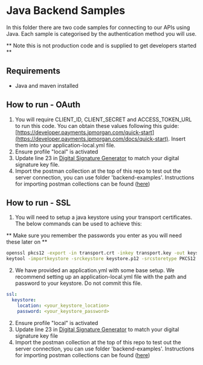 # Java Backend Samples

In this folder there are two code samples for connecting to our APIs using Java.
Each sample is categorised by the authentication method you will use.

** Note this is not production code and is supplied to get developers started **

## Requirements

- Java and maven installed

## How to run - OAuth

1. You will require CLIENT_ID, CLIENT_SECRET and ACCESS_TOKEN_URL to run this code.
   You can obtain these values following this guide: [https://developer.payments.jpmorgan.com/quick-start](https://developer.payments.jpmorgan.com/docs/quick-start).
   Insert them into your application-local.yml file.
2. Ensure profile "local" is activated
3. Update line 23 in [Digital Signature Generator](./oauth/src/main/java/com/jpmorgan/payments/sample/DigitalSignatureGenerator.java) to match your digital signature key file.
4. Import the postman collection at the top of this repo to test out the server connection, you can use folder 'backend-examples'. Instructions for importing postman collections can be found ([here](https://learning.postman.com/docs/getting-started/importing-and-exporting/importing-data/))

## How to run - SSL

1. You will need to setup a java keystore using your transport certificates. The below commands can be used to achieve this:

\*\* Make sure you remember the passwords you enter as you will need these later on \*\*

```bash
openssl pkcs12 -export -in transport.crt -inkey transport.key -out keystore.p12 -name "mykey"
keytool -importkeystore -srckeystore keystore.p12 -srcstoretype PKCS12 -destkeystore truststore.jks -deststoretype JKS
```

2. We have provided an application.yml with some base setup. We recommend setting up an application-local.yml file with the path and password to your keystore. Do not commit this file.

```yml
ssl:
  keystore:
    location: <your_keystore_location>
    password: <your_keystore_password>
```

2. Ensure profile "local" is activated
3. Update line 23 in [Digital Signature Generator](./ssl/src/main/java/com/jpmorgan/payments/sample/DigitalSignatureGenerator.java) to match your digital signature key file
4. Import the postman collection at the top of this repo to test out the server connection, you can use folder 'backend-examples'. Instructions for importing postman collections can be found ([here](https://learning.postman.com/docs/getting-started/importing-and-exporting/importing-data/))
